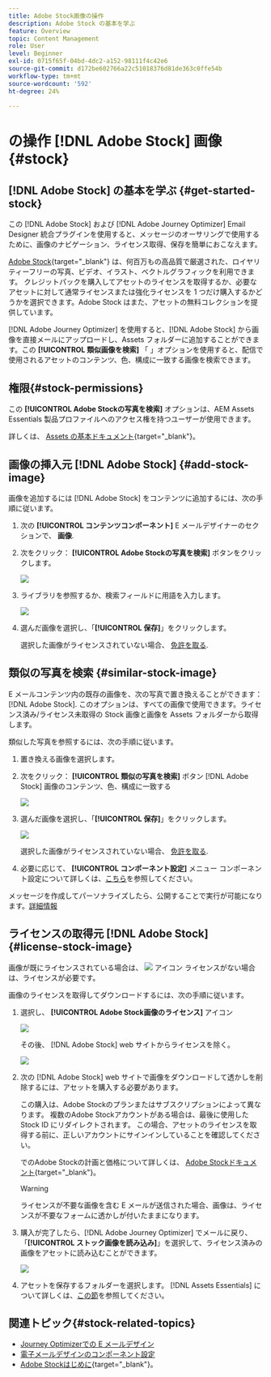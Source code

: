 ```yaml
---
title: Adobe Stock画像の操作
description: Adobe Stock の基本を学ぶ
feature: Overview
topic: Content Management
role: User
level: Beginner
exl-id: 0715f65f-04bd-4dc2-a152-98111f4c42e6
source-git-commit: d172be602766a22c51018376d81de363c0ffe54b
workflow-type: tm+mt
source-wordcount: '592'
ht-degree: 24%

---
```


# の操作 [!DNL Adobe Stock] 画像 {#stock}

## [!DNL Adobe Stock] の基本を学ぶ {#get-started-stock}

この [!DNL Adobe Stock] および [!DNL Adobe Journey Optimizer] Email Designer 統合プラグインを使用すると、メッセージのオーサリングで使用するために、画像のナビゲーション、ライセンス取得、保存を簡単におこなえます。

[Adobe Stock](https://helpx.adobe.com/jp/stock/get-started.html){target=&quot;_blank&quot;} は、何百万もの高品質で厳選された、ロイヤリティーフリーの写真、ビデオ、イラスト、ベクトルグラフィックを利用できます。 クレジットパックを購入してアセットのライセンスを取得するか、必要なアセットに対して通常ライセンスまたは強化ライセンスを 1 つだけ購入するかどうかを選択できます。Adobe Stock はまた、アセットの無料コレクションを提供しています。

[!DNL Adobe Journey Optimizer] を使用すると、[!DNL Adobe Stock] から画像を直接メールにアップロードし、Assets フォルダーに追加することができます。この **[!UICONTROL 類似画像を検索]** 「 」オプションを使用すると、配信で使用されるアセットのコンテンツ、色、構成に一致する画像を検索できます。

## 権限{#stock-permissions}

この **[!UICONTROL Adobe Stockの写真を検索]** オプションは、AEM Assets Essentials 製品プロファイルへのアクセス権を持つユーザーが使用できます。

詳しくは、 [Assets の基本ドキュメント](https://experienceleague.adobe.com/docs/experience-manager-assets-essentials/help/get-started-admins/deploy-administer.html#add-users-to-essentials){target=&quot;_blank&quot;}。

## 画像の挿入元 [!DNL Adobe Stock] {#add-stock-image}

画像を追加するには [!DNL Adobe Stock] をコンテンツに追加するには、次の手順に従います。

1. 次の **[!UICONTROL コンテンツコンポーネント]** E メールデザイナーのセクションで、 **画像**.

1. 次をクリック： **[!UICONTROL Adobe Stockの写真を検索]** ボタンをクリックします。

   ![](assets/stock-find-photos.png)

1. ライブラリを参照するか、検索フィールドに用語を入力します。

   ![](assets/stock-select-from-lib.png)

1. 選んだ画像を選択し、「**[!UICONTROL 保存]**」をクリックします。

   選択した画像がライセンスされていない場合、 [免許を取る](#license-stock-image).


## 類似の写真を検索 {#similar-stock-image}

E メールコンテンツ内の既存の画像を、次の写真で置き換えることができます： [!DNL Adobe Stock]. このオプションは、すべての画像で使用できます。ライセンス済み/ライセンス未取得の Stock 画像と画像を Assets フォルダーから取得します。

類似した写真を参照するには、次の手順に従います。

1. 置き換える画像を選択します。
1. 次をクリック： **[!UICONTROL 類似の写真を検索]** ボタン [!DNL Adobe Stock] 画像のコンテンツ、色、構成に一致する

   ![](assets/stock-similar.png)

1. 選んだ画像を選択し、「**[!UICONTROL 保存]**」をクリックします。

   ![](assets/stock-similar-results.png)

   選択した画像がライセンスされていない場合、 [免許を取る](#license-stock-image).

1. 必要に応じて、 **[!UICONTROL コンポーネント設定]** メニュー コンポーネント設定について詳しくは、[こちら](content-components.md)を参照してください。

メッセージを作成してパーソナライズしたら、公開することで実行が可能になります。[詳細情報](../messages/publish-manage-message.md)


## ライセンスの取得元 [!DNL Adobe Stock] {#license-stock-image}

画像が既にライセンスされている場合は、 ![](assets/stock_10.png) アイコン ライセンスがない場合は、ライセンスが必要です。

画像のライセンスを取得してダウンロードするには、次の手順に従います。

1. 選択し、 **[!UICONTROL Adobe Stock画像のライセンス]** アイコン

   ![](assets/stock-license-icon.png)

   その後、 [!DNL Adobe Stock] web サイトからライセンスを除く。

   ![](assets/stock-license-photo.png)

1. 次の [!DNL Adobe Stock] web サイトで画像をダウンロードして透かしを削除するには、アセットを購入する必要があります。

   この購入は、Adobe Stockのプランまたはサブスクリプションによって異なります。 複数のAdobe Stockアカウントがある場合は、最後に使用した Stock ID にリダイレクトされます。 この場合、アセットのライセンスを取得する前に、正しいアカウントにサインインしていることを確認してください。

   でのAdobe Stockの計画と価格について詳しくは、 [Adobe Stockドキュメント](https://stock.adobe.com/jp/plans){target=&quot;_blank&quot;}。

   >[!WARNING]
   > ライセンスが不要な画像を含む E メールが送信された場合、画像は、ライセンスが不要なフォームに透かしが付いたままになります。

1. 購入が完了したら、[!DNL Adobe Journey Optimizer] でメールに戻り、「**[!UICONTROL ストック画像を読み込み]**」を選択して、ライセンス済みの画像をアセットに読み込むことができます。

   ![](assets/stock_6.png)

1. アセットを保存するフォルダーを選択します。 [!DNL Assets Essentials] について詳しくは、[この節](assets-essentials.md#get-started-assets-essentials)を参照してください。

## 関連トピック{#stock-related-topics}

* [Journey Optimizerでの E メールデザイン](design-emails.md)
* [電子メールデザインのコンポーネント設定](content-components.md)
* [Adobe Stockはじめに](https://helpx.adobe.com/stock/get-started.html){target=&quot;_blank&quot;}。

